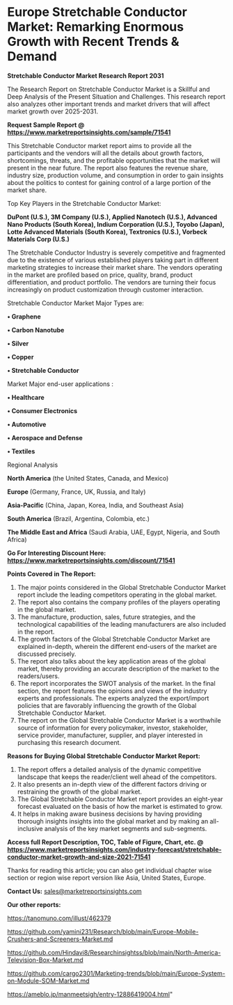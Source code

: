 # Europe Stretchable Conductor Market: Remarking Enormous Growth with Recent Trends & Demand

<strong>Stretchable Conductor Market Research Report 2031</strong>

The Research Report on Stretchable Conductor Market is a Skillful and Deep Analysis of the Present Situation and Challenges. This research report also analyzes other important trends and market drivers that will affect market growth over 2025-2031.

<strong>Request Sample Report @ <a href=https://www.marketreportsinsights.com/sample/71541>https://www.marketreportsinsights.com/sample/71541</a></strong>

This Stretchable Conductor market report aims to provide all the participants and the vendors will all the details about growth factors, shortcomings, threats, and the profitable opportunities that the market will present in the near future. The report also features the revenue share, industry size, production volume, and consumption in order to gain insights about the politics to contest for gaining control of a large portion of the market share.

Top Key Players in the Stretchable Conductor Market:

<strong>DuPont (U.S.), 3M Company (U.S.), Applied Nanotech (U.S.), Advanced Nano Products (South Korea), Indium Corporation (U.S.), Toyobo (Japan), Lotte Advanced Materials (South Korea), Textronics (U.S.), Vorbeck Materials Corp (U.S.)</strong>

The Stretchable Conductor Industry is severely competitive and fragmented due to the existence of various established players taking part in different marketing strategies to increase their market share. The vendors operating in the market are profiled based on price, quality, brand, product differentiation, and product portfolio. The vendors are turning their focus increasingly on product customization through customer interaction.

Stretchable Conductor Market Major Types are:

<strong>• Graphene

• Carbon Nanotube

• Silver

• Copper

• Stretchable Conductor</strong>

Market Major end-user applications :

<strong>• Healthcare

• Consumer Electronics

• Automotive

• Aerospace and Defense

• Textiles</strong>

Regional Analysis

</u><strong><b>North America</b></strong> (the United States, Canada, and Mexico)

<strong><b>Europe </b></strong>(Germany, France, UK, Russia, and Italy)

<strong><b>Asia-Pacific</b></strong> (China, Japan, Korea, India, and Southeast Asia)

<strong><b>South America</b></strong> (Brazil, Argentina, Colombia, etc.)

<strong><b>The Middle East and Africa</b></strong> (Saudi Arabia, UAE, Egypt, Nigeria, and South Africa)

<strong>Go For Interesting Discount Here: <a href=https://www.marketreportsinsights.com/discount/71541>https://www.marketreportsinsights.com/discount/71541</a></strong>

<strong>Points Covered in The Report:</strong>
<ol>
  <li>The major points considered in the Global Stretchable Conductor Market report include the leading competitors operating in the global market.</li>
  <li>The report also contains the company profiles of the players operating in the global market.</li>
  <li>The manufacture, production, sales, future strategies, and the technological capabilities of the leading manufacturers are also included in the report.</li>
  <li>The growth factors of the Global Stretchable Conductor Market are explained in-depth, wherein the different end-users of the market are discussed precisely.</li>
  <li>The report also talks about the key application areas of the global market, thereby providing an accurate description of the market to the readers/users.</li>
  <li>The report incorporates the SWOT analysis of the market. In the final section, the report features the opinions and views of the industry experts and professionals. The experts analyzed the export/import policies that are favorably influencing the growth of the Global Stretchable Conductor Market.</li>
  <li>The report on the Global Stretchable Conductor Market is a worthwhile source of information for every policymaker, investor, stakeholder, service provider, manufacturer, supplier, and player interested in purchasing this research document.</li>
</ol>
<strong>Reasons for Buying Global Stretchable Conductor Market Report:</strong>

<ol>
  <li>The report offers a detailed analysis of the dynamic competitive landscape that keeps the reader/client well ahead of the competitors.</li>
  <li>It also presents an in-depth view of the different factors driving or restraining the growth of the global market.</li>
  <li>The Global Stretchable Conductor Market report provides an eight-year forecast evaluated on the basis of how the market is estimated to grow.</li>
  <li>It helps in making aware business decisions by having providing thorough insights insights into the global market and by making an all-inclusive analysis of the key market segments and sub-segments.</li>
</ol>
<strong>Access full Report Description, TOC, Table of Figure, Chart, etc. @ <a href=https://www.marketreportsinsights.com/industry-forecast/stretchable-conductor-market-growth-and-size-2021-71541>https://www.marketreportsinsights.com/industry-forecast/stretchable-conductor-market-growth-and-size-2021-71541</a></strong>


Thanks for reading this article; you can also get individual chapter wise section or region wise report version like Asia, United States, Europe.

<strong>Contact Us:</strong>
sales@marketreportsinsights.com

<strong>Our other reports:</strong>

<a href=https://tanomuno.com/illust/462379>https://tanomuno.com/illust/462379</a>

<a href=https://github.com/yamini231/Research/blob/main/Europe-Mobile-Crushers-and-Screeners-Market.md>https://github.com/yamini231/Research/blob/main/Europe-Mobile-Crushers-and-Screeners-Market.md</a>

<a href=https://github.com/Hindavi8/Researchinsightss/blob/main/North-America-Television-Box-Market.md>https://github.com/Hindavi8/Researchinsightss/blob/main/North-America-Television-Box-Market.md</a>

<a href=https://github.com/cargo2301/Marketing-trends/blob/main/Europe-System-on-Module-SOM-Market.md>https://github.com/cargo2301/Marketing-trends/blob/main/Europe-System-on-Module-SOM-Market.md</a>

<a href=https://ameblo.jp/manmeetsigh/entry-12886419004.html>https://ameblo.jp/manmeetsigh/entry-12886419004.html</a>"
